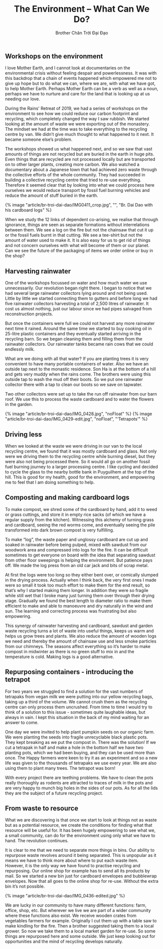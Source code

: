 ﻿---
title: The Environment – What Can We Do?
author: Brother Chân Trời Đại Đạo
---

## Workshops on the environment 

I love Mother Earth, and I cannot look at documentaries on the environmental crisis without feeling despair and powerlessness. It was with this backdrop that a chain of events happened which empowered me not to give up hope but to do what we can, where we are, with what we have got, to help Mother Earth. Perhaps Mother Earth can be a verb as well as a noun, perhaps we have to nurture and care for the land that is looking up at us needing our love.

During the Rains' Retreat of 2019, we had a series of workshops on the environment to see how we could reduce our carbon footprint and recycling, which completely changed the way I saw rubbish. We started looking at the amount of waste we were exporting out of the monastery. The mindset we had at the time was to take everything to the recycling centre by van. We didn’t give much thought to what happened to it next. It became someone else’s problem. 

The workshops showed us what happened next, and so we saw that vast amounts of things are not recycled but are buried in the earth in huge pits. Even things that are recycled are not processed locally but are transported on to other larger plants, creating more carbon. We also watched a documentary about a Japanese town that had achieved zero waste through the collective efforts of the whole community. They had succeeded in building a collective recycling centre that tried to re-use everything. Therefore it seemed clear that by looking into what we could process here ourselves we would reduce transport by fossil fuel burning vehicles and reduce the amount of stuff buried in the earth.

{% image "article/br-troi-dai-dao/IMG0411_crop.jpg", "", "Br. Dai Dao with his cardboard logs" %}

When we study the 12 links of dependent co-arising, we realise that through ignorance, things are seen as separate formations without interrelations between them. We see a log on the fire but not the chainsaw that cut it up or the fossil fuels burnt in that cutting. We see a tee-shirt but not the amount of water used to make it. It is also easy for us to get rid of things and not concern ourselves with what will become of them or our planet. Can we see the future of the packaging of items we order online or buy in the shop?  

## Harvesting rainwater 

One of the workshops focussed on water and how much water we use unnecessarily. Our revolution began right there. I began to notice that we had several large rainwater collectors lying around and not being used. Little by little we started connecting them to gutters and before long we had five rainwater collectors harvesting a total of 2,500 litres of rainwater. It cost us almost nothing, just our labour since we had pipes salvaged from reconstruction projects. 

But once the containers were full we could not harvest any more rainwater next time it rained. Around the same time we started to buy cooking oil in 25-litre plastic containers and they eventually started arriving in the recycling barn. So we began cleaning them and filling them from the rainwater collectors. Our rainwater tanks became rain cows that we could endlessly milk. 

What are we doing with all that water? If you are planting trees it is very convenient to have many portable containers of water. Also we have an outside tap next to the monastic residence. Son Ha is at the bottom of a hill and gets very muddy when the rains come. The brothers were using this outside tap to wash the mud off their boots. So we put one rainwater collector there with a tap to clean our boots so we save on tapwater.

Two other collectors were set up to take the run off rainwater from our barn roof. We use this to process the waste cardboard and to water the flowers in the garden.

{% image "article/br-troi-dai-dao/IMG_0428.jpg", "noFloat" %}
{% image "article/br-troi-dai-dao/IMG_0429-edit.jpg", "noFloat", "‘Tetrapots’" %}

## Driving less 

When we looked at the waste we were driving in our van to the local recycling centre, we found that it was mostly cardboard and glass. Not only were we driving them to the recycling centre while burning diesel, but they were also not being processed there. So it would all go on another fossil fuel burning journey to a larger processing centre. I like cycling and decided to cycle the glass to the nearby bottle bank in Puyguilhem at the top of the hill. This is good for my health, good for the environment, and empowering me to feel that I am doing something to help.

## Composting and making cardboard logs 

To make compost, we shred some of the cardboard by hand, add it to weed or grass cuttings, and store it in empty rice sacks (of which we have a regular supply from the kitchen). Witnessing this alchemy of turning grass and cardboard, seeing the red worms come, and eventually seeing the pile transformed into dark brown compost is very fulfilling.

To make “log”, the waste paper and unglossy cardboard are cut up and soaked in rainwater before being pulped, mixed with sawdust from our woodwork area and compressed into logs for the fire. It can be difficult sometimes to get everyone on board with the idea that separating sawdust from other floor sweepings is helping the environment. But patience pays off. We made the log press from an old car jack and bits of scrap metal. 

At first the logs were too long so they either bent over, or comically slumped in the drying process. Actually when I think back, the very first ones I made were so small it took too much effort to make them for the end result, so that’s why I started making them longer. In addition they were so fragile while still wet that I broke many just turning them over through their drying stage. Gradually we found the best length to diameter ratio to make them efficient to make and able to manoeuvre and dry naturally in the wind and sun. The learning and correcting process was frustrating but also empowering.

This synergy of rainwater harvesting and cardboard, sawdust and garden waste recycling turns a lot of waste into useful things, keeps us warm and helps us grow trees and plants. We also reduce the amount of wooden logs we need and thereby the amount of chainsaw use and less smoke particles from our chimneys. The seasons affect everything so it’s harder to make compost in midwinter as there is no green stuff to mix in and the temperature is cold. Making logs is a good alternative. 

## Repurposing containers - introducing the tetrapot 

For two years we struggled to find a solution for the vast numbers of tetrapaks from vegan milk we were putting into our yellow recycling bags, taking up a third of the volume. We cannot crush them as the recycling centre can only process them uncrushed. From time to time I would try to think of a solution to this issue - sometimes quite laughable ideas, but always in vain. I kept this situation in the back of my mind waiting for an answer to come. 

One day we were invited to help plant pumpkin seeds on our organic farm. We were planting the seeds into fragile unrecyclable black plastic pots. They kept breaking as we put the compost in. There was the solution! If we cut a tetrapak in half and make a hole in the bottom half we have two planting pots, which we had been buying, and they can be used more than once. The Happy farmers were keen to try it as an experiment and so a new life was given to the thousands of tetrapaks we use every year. We are also using them to plant many trees. The tetrapot was born!

With every project there are teething problems. We have to clean the pots really thoroughly as rodents are attracted to traces of milk in the pots and are very happy to munch big holes in the sides of our pots. As for all the lids they are the subject of a future recycling project.

## From waste to resource 

What we are discovering is that once we start to look at things not as waste but as a potential resource, we create the conditions for finding what that resource will be useful for. It has been hugely empowering to see what we, a small community, can do for the environment using only what we have to hand. The revolution continues.

It is clear to me that we need to separate more things in bins. Our ability to repurpose waste revolves around it being separated. This is unpopular as it means we have to think more about where to put each waste item. However, it is the only way we have found to practise recycling and repurposing. Our online shop for example has to send all its products by mail. So we started a new bin just for cardboard envelopes and bubblewrap envelopes. Now that all goes to the online shop for re-use. Without the extra bin it’s not possible. 

{% image "article/br-troi-dai-dao/IMG_0436-edited.jpg" %}

We are lucky in our community to have many different functions: farm, office, shop, etc. But wherever we live we are part of a wider community where these functions also exist. We receive wooden crates from vegetables farmers for example. Originally I cut them up with a table saw to make kindling for the fire. Then a brother suggested taking them to a local grower. So now we take them to a local market garden for re-use. So some things are repurposed here and some outside. We just keep looking out for opportunities and the mind of recycling develops naturally.
